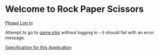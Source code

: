
<!DOCTYPE html>
<html>
<head>
<title>samyuktha 80c6087e  - Rock Paper Scissors</title>

<!-- Latest compiled and minified CSS -->
<link rel="stylesheet" href="https://maxcdn.bootstrapcdn.com/bootstrap/3.3.6/css/bootstrap.min.css" integrity="sha384-1q8mTJOASx8j1Au+a5WDVnPi2lkFfwwEAa8hDDdjZlpLegxhjVME1fgjWPGmkzs7" crossorigin="anonymous">

<!-- Optional theme -->
<link rel="stylesheet" href="https://maxcdn.bootstrapcdn.com/bootstrap/3.3.6/css/bootstrap-theme.min.css" integrity="sha384-fLW2N01lMqjakBkx3l/M9EahuwpSfeNvV63J5ezn3uZzapT0u7EYsXMjQV+0En5r" crossorigin="anonymous">

<!-- Custom styles for this template -->
<link href="starter-template.css" rel="stylesheet">

</head>
<body>
<div class="container">
<h1>Welcome to Rock Paper Scissors</h1>
<p>
<a href="login.php">Please Log In</a>
</p>
<p>
Attempt to go to 
<a href="game.php">game.php</a> without logging in - it should fail with an error message.
<p>
<a href="https://www.wa4e.com/assn/rps/" target="_blank">Specification for this Application</a>
</p>
</div>
</body>


